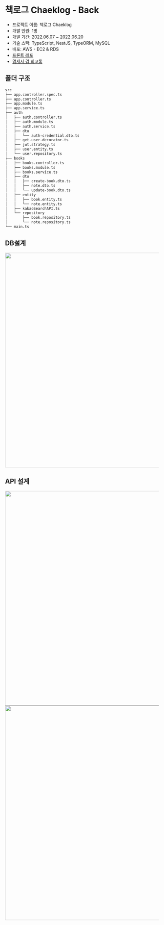# 책로그 Chaeklog - Back
- 프로젝트 이름: 책로그 Chaeklog
- 개발 인원: 1명
- 개발 기간: 2022.06.07 ~ 2022.06.20
- 기술 스택: TypeScript, NestJS, TypeORM, MySQL
- 배포: AWS - EC2 & RDS
- [프론트 레포](https://github.com/jahnx/chaeklog-front)
- [명세서 겸 회고록](https://velog.io/@jahnx/%EC%B1%85%EB%A1%9C%EA%B7%B8-Chaeklog)

## 폴더 구조
```bash
src
├── app.controller.spec.ts
├── app.controller.ts
├── app.module.ts
├── app.service.ts
├── auth
│   ├── auth.controller.ts
│   ├── auth.module.ts
│   ├── auth.service.ts
│   ├── dto
│   │   └── auth-credential.dto.ts
│   ├── get-user.decorator.ts
│   ├── jwt.strategy.ts
│   ├── user.entity.ts
│   └── user.repository.ts
├── books
│   ├── books.controller.ts
│   ├── books.module.ts
│   ├── books.service.ts
│   ├── dto
│   │   ├── create-book.dto.ts
│   │   ├── note.dto.ts
│   │   └── update-book.dto.ts
│   ├── entity
│   │   ├── book.entity.ts
│   │   └── note.entity.ts
│   ├── kakaoSearchAPI.ts
│   └── repository
│       ├── book.repository.ts
│       └── note.repository.ts
└── main.ts
```

## DB설계
<img src="https://velog.velcdn.com/images/jahnx/post/72c77249-f1bf-4669-96dd-a95bbf44f7fe/image.png" width="700" height="auto">

## API 설계
<img src="https://velog.velcdn.com/images/jahnx/post/cf98852f-a5c3-4b56-8700-f7b3ad78a921/image.png" width="700" height="auto">
<img src="https://velog.velcdn.com/images/jahnx/post/caf8d569-1a10-42cf-bece-7107f0e58794/image.png" width="700" height="auto">
